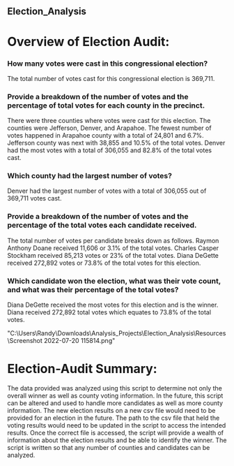 ## Election_Analysis

# Overview of Election Audit:

### How many votes were cast in this congressional election?
The total number of votes cast for this congressional election is 369,711.

### Provide a breakdown of the number of votes and the percentage of total votes for each county in the precinct.
There were three counties where votes were cast for this election.  The counties were Jefferson, Denver, and Arapahoe.  The fewest number of votes happened in Arapahoe county with a total of 24,801 and 6.7%.  Jefferson county was next with 38,855 and 10.5% of the total votes.  Denver had the most votes with a total of 306,055 and 82.8% of the total votes cast.

### Which county had the largest number of votes?
Denver had the largest number of votes with a total of 306,055 out of 369,711 votes cast.

### Provide a breakdown of the number of votes and the percentage of the total votes each candidate received.
The total number of votes per candidate breaks down as follows.  Raymon Anthony Doane received 11,606 or 3.1% of the total votes.  Charles Casper Stockham received 85,213 votes or 23% of the total votes.  Diana DeGette received 272,892 votes or 73.8% of the total votes for this election.

### Which candidate won the election, what was their vote count, and what was their percentage of the total votes?
Diana DeGette received the most votes for this election and is the winner.  Diana received 272,892 total votes which equates to 73.8% of the total votes. 

"C:\Users\Randy\Downloads\Analysis_Projects\Election_Analysis\Resources\Screenshot 2022-07-20 115814.png"

# Election-Audit Summary:  
The data provided was analyzed using this script to determine not only the overall winner as well as county voting information.  In the future, this script can be altered and used to handle more candidates as well as more county information.  The new election results on a new csv file would need to be provided for an election in the future.  The path to the csv file that held the voting results would need to be updated in the script to access the intended results.  Once the correct file is accessed, the script will provide a wealth of information about the election results and be able to identify the winner.  The script is written so that any number of counties and candidates can be analyzed.  

